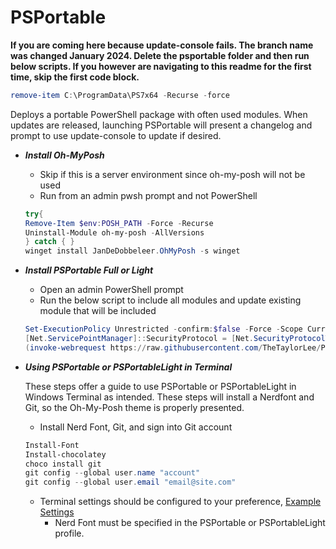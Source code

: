 # PSPortable

**If you are coming here because update-console fails. The branch name was changed January 2024. Delete the psportable folder and then run below scripts. If you however are navigating to this readme for the first time, skip the first code block.**

```powershell
remove-item C:\ProgramData\PS7x64 -Recurse -force
```

Deploys a portable PowerShell package with often used modules. When updates are released, launching PSPortable will present a changelog and prompt to use update-console to update if desired.

* *__Install Oh-MyPosh__*
  * Skip if this is a server environment since oh-my-posh will not be used
  * Run from an admin pwsh prompt and not PowerShell

  ```powershell
  try{
  Remove-Item $env:POSH_PATH -Force -Recurse
  Uninstall-Module oh-my-posh -AllVersions
  } catch { }
  winget install JanDeDobbeleer.OhMyPosh -s winget
  ```

* *__Install PSPortable Full or Light__*
  * Open an admin PowerShell prompt
  * Run the below script to include all modules and update existing module that will be included

  ```Powershell
  Set-ExecutionPolicy Unrestricted -confirm:$false -Force -Scope CurrentUser
  [Net.ServicePointManager]::SecurityProtocol = [Net.SecurityProtocolType]::Tls12
  (invoke-webrequest https://raw.githubusercontent.com/TheTaylorLee/PSPortable/main/Deploy-Prompter.ps1 -usebasicparsing).content | Invoke-Expression
  ```

* *__Using PSPortable or PSPortableLight in Terminal__*

    These steps offer a guide to use PSPortable or PSPortableLight in Windows Terminal as intended. These steps will install a Nerdfont and Git, so the Oh-My-Posh theme is properly presented.

  * Install Nerd Font, Git, and sign into Git account

  ```Powershell
  Install-Font
  Install-chocolatey
  choco install git
  git config --global user.name "account"
  git config --global user.email "email@site.com"
  ```

  * Terminal settings should be configured to your preference, [Example Settings](https://github.com/TheTaylorLee/PwshProfile/blob/main/WindowsTerminal/CustomSettings.json)
    * Nerd Font must be specified in the PSPortable or PSPortableLight profile.
